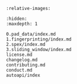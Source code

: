 ```{include} ../README.md
:relative-images:
```

```{toctree}
:hidden:
:maxdepth: 1

0.pad_data/index.md
1.fingerprinting/index.md
2.spex/index.md
3.sliding_window/index.md
license.md
changelog.md
contributing.md
conduct.md
autoapi/index
```
